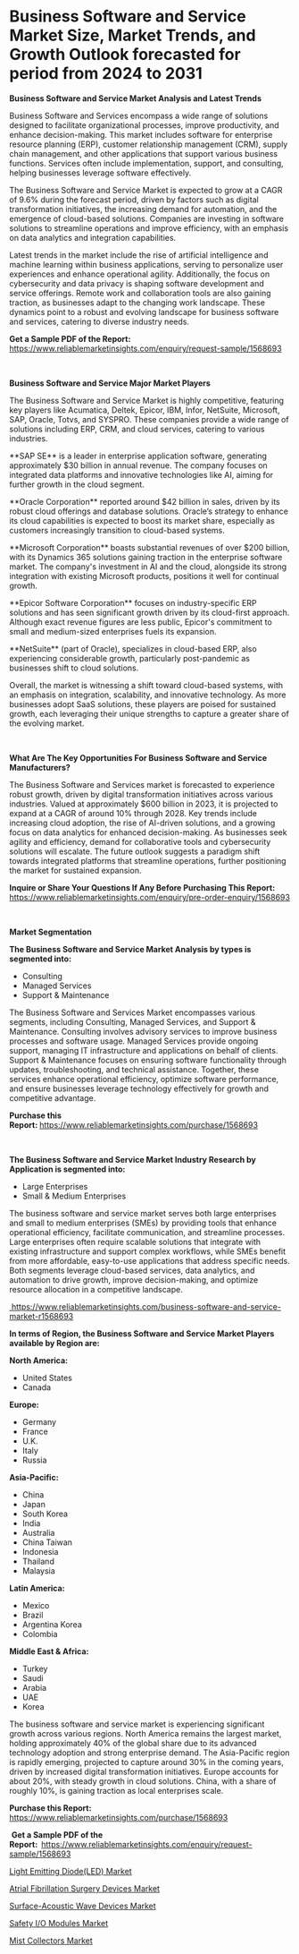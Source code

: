 <p><h1>Business Software and Service Market Size, Market Trends, and Growth Outlook forecasted for period from 2024 to 2031</h1></p><p><strong>Business Software and Service Market Analysis and Latest Trends</strong></p>
<p><p>Business Software and Services encompass a wide range of solutions designed to facilitate organizational processes, improve productivity, and enhance decision-making. This market includes software for enterprise resource planning (ERP), customer relationship management (CRM), supply chain management, and other applications that support various business functions. Services often include implementation, support, and consulting, helping businesses leverage software effectively.</p><p>The Business Software and Service Market is expected to grow at a CAGR of 9.6% during the forecast period, driven by factors such as digital transformation initiatives, the increasing demand for automation, and the emergence of cloud-based solutions. Companies are investing in software solutions to streamline operations and improve efficiency, with an emphasis on data analytics and integration capabilities.</p><p>Latest trends in the market include the rise of artificial intelligence and machine learning within business applications, serving to personalize user experiences and enhance operational agility. Additionally, the focus on cybersecurity and data privacy is shaping software development and service offerings. Remote work and collaboration tools are also gaining traction, as businesses adapt to the changing work landscape. These dynamics point to a robust and evolving landscape for business software and services, catering to diverse industry needs.</p></p>
<p><strong>Get a Sample PDF of the Report:&nbsp;</strong> <a href="https://www.reliablemarketinsights.com/enquiry/request-sample/1568693?utm_campaign=1575&utm_medium=2&utm_source=Github&utm_content=ia&utm_term=14102024&utm_id=business-software-and-service">https://www.reliablemarketinsights.com/enquiry/request-sample/1568693</a></p>
<p>&nbsp;</p>
<p><strong>Business Software and Service Major Market Players</strong></p>
<p><p>The Business Software and Service Market is highly competitive, featuring key players like Acumatica, Deltek, Epicor, IBM, Infor, NetSuite, Microsoft, SAP, Oracle, Totvs, and SYSPRO. These companies provide a wide range of solutions including ERP, CRM, and cloud services, catering to various industries.</p><p>**SAP SE** is a leader in enterprise application software, generating approximately $30 billion in annual revenue. The company focuses on integrated data platforms and innovative technologies like AI, aiming for further growth in the cloud segment. </p><p>**Oracle Corporation** reported around $42 billion in sales, driven by its robust cloud offerings and database solutions. Oracle’s strategy to enhance its cloud capabilities is expected to boost its market share, especially as customers increasingly transition to cloud-based systems.</p><p>**Microsoft Corporation** boasts substantial revenues of over $200 billion, with its Dynamics 365 solutions gaining traction in the enterprise software market. The company's investment in AI and the cloud, alongside its strong integration with existing Microsoft products, positions it well for continual growth.</p><p>**Epicor Software Corporation** focuses on industry-specific ERP solutions and has seen significant growth driven by its cloud-first approach. Although exact revenue figures are less public, Epicor's commitment to small and medium-sized enterprises fuels its expansion.</p><p>**NetSuite** (part of Oracle), specializes in cloud-based ERP, also experiencing considerable growth, particularly post-pandemic as businesses shift to cloud solutions.</p><p>Overall, the market is witnessing a shift toward cloud-based systems, with an emphasis on integration, scalability, and innovative technology. As more businesses adopt SaaS solutions, these players are poised for sustained growth, each leveraging their unique strengths to capture a greater share of the evolving market.</p></p>
<p>&nbsp;</p>
<p><strong>What Are The Key Opportunities For Business Software and Service Manufacturers?</strong></p>
<p><p>The Business Software and Services market is forecasted to experience robust growth, driven by digital transformation initiatives across various industries. Valued at approximately $600 billion in 2023, it is projected to expand at a CAGR of around 10% through 2028. Key trends include increasing cloud adoption, the rise of AI-driven solutions, and a growing focus on data analytics for enhanced decision-making. As businesses seek agility and efficiency, demand for collaborative tools and cybersecurity solutions will escalate. The future outlook suggests a paradigm shift towards integrated platforms that streamline operations, further positioning the market for sustained expansion.</p></p>
<p><strong>Inquire or Share Your Questions If Any Before Purchasing This Report:</strong> <a href="https://www.reliablemarketinsights.com/enquiry/pre-order-enquiry/1568693?utm_campaign=1575&utm_medium=2&utm_source=Github&utm_content=ia&utm_term=14102024&utm_id=business-software-and-service">https://www.reliablemarketinsights.com/enquiry/pre-order-enquiry/1568693</a></p>
<p>&nbsp;</p>
<p><strong>Market Segmentation</strong></p>
<p><strong>The Business Software and Service Market Analysis by types is segmented into:</strong></p>
<p><ul><li>Consulting</li><li>Managed Services</li><li>Support & Maintenance</li></ul></p>
<p><p>The Business Software and Services Market encompasses various segments, including Consulting, Managed Services, and Support & Maintenance. Consulting involves advisory services to improve business processes and software usage. Managed Services provide ongoing support, managing IT infrastructure and applications on behalf of clients. Support & Maintenance focuses on ensuring software functionality through updates, troubleshooting, and technical assistance. Together, these services enhance operational efficiency, optimize software performance, and ensure businesses leverage technology effectively for growth and competitive advantage.</p></p>
<p><strong>Purchase this Report:&nbsp;</strong><a href="https://www.reliablemarketinsights.com/purchase/1568693?utm_campaign=1575&utm_medium=2&utm_source=Github&utm_content=ia&utm_term=14102024&utm_id=business-software-and-service">https://www.reliablemarketinsights.com/purchase/1568693</a></p>
<p>&nbsp;</p>
<p><strong>The Business Software and Service Market Industry Research by Application is segmented into:</strong></p>
<p><ul><li>Large Enterprises</li><li>Small & Medium Enterprises</li></ul></p>
<p><p>The business software and service market serves both large enterprises and small to medium enterprises (SMEs) by providing tools that enhance operational efficiency, facilitate communication, and streamline processes. Large enterprises often require scalable solutions that integrate with existing infrastructure and support complex workflows, while SMEs benefit from more affordable, easy-to-use applications that address specific needs. Both segments leverage cloud-based services, data analytics, and automation to drive growth, improve decision-making, and optimize resource allocation in a competitive landscape.</p></p>
<p><a href="https://www.reliablemarketinsights.com/business-software-and-service-market-r1568693?utm_campaign=1575&utm_medium=2&utm_source=Github&utm_content=ia&utm_term=14102024&utm_id=business-software-and-service">&nbsp;https://www.reliablemarketinsights.com/business-software-and-service-market-r1568693</a></p>
<p><strong>In terms of Region, the Business Software and Service Market Players available by Region are:</strong></p>
<p>
    <p> <strong> North America: </strong>
        <ul>
            <li>United States</li>
            <li>Canada</li>
        </ul>
        </p> 
    <p> <strong> Europe: </strong>
        <ul>
            <li>Germany</li>
            <li>France</li>
            <li>U.K.</li>
            <li>Italy</li>
            <li>Russia</li>
        </ul>
        </p> 
    <p> <strong> Asia-Pacific: </strong>
        <ul>
            <li>China</li>
            <li>Japan</li>
            <li>South Korea</li>
            <li>India</li>
            <li>Australia</li>
            <li>China Taiwan</li>
            <li>Indonesia</li>
            <li>Thailand</li>
            <li>Malaysia</li>
        </ul>
        </p> 
    <p> <strong> Latin America: </strong>
        <ul>
            <li>Mexico</li>
            <li>Brazil</li>
            <li>Argentina Korea</li>
            <li>Colombia</li>
        </ul>
        </p> 
    <p> <strong> Middle East & Africa: </strong>
        <ul>
            <li>Turkey</li>
            <li>Saudi</li>
            <li>Arabia</li>
            <li>UAE</li>
            <li>Korea</li>
        </ul>
    </p>
    </p>
<p><p>The business software and service market is experiencing significant growth across various regions. North America remains the largest market, holding approximately 40% of the global share due to its advanced technology adoption and strong enterprise demand. The Asia-Pacific region is rapidly emerging, projected to capture around 30% in the coming years, driven by increased digital transformation initiatives. Europe accounts for about 20%, with steady growth in cloud solutions. China, with a share of roughly 10%, is gaining traction as local enterprises scale.</p></p>
<p><strong>Purchase this Report: </strong><a href="https://www.reliablemarketinsights.com/purchase/1568693?utm_campaign=1575&utm_medium=2&utm_source=Github&utm_content=ia&utm_term=14102024&utm_id=business-software-and-service">https://www.reliablemarketinsights.com/purchase/1568693</a></p>
<p>&nbsp;<strong>Get a Sample PDF of the Report:&nbsp;&nbsp;</strong><a href="https://www.reliablemarketinsights.com/enquiry/request-sample/1568693?utm_campaign=1575&utm_medium=2&utm_source=Github&utm_content=ia&utm_term=14102024&utm_id=business-software-and-service">https://www.reliablemarketinsights.com/enquiry/request-sample/1568693</a></p>
<p><strong></strong></p>
<p><p><a href="https://www.linkedin.com/pulse/light-emitting-diodeled-market-evolution-key-trends-regional-s4hyf?trk=public_post_embed_feed-article-content&utm_campaign=1575&utm_medium=2&utm_source=Github&utm_content=ia&utm_term=14102024&utm_id=business-software-and-service">Light Emitting Diode(LED) Market</a></p><p><a href="https://www.linkedin.com/pulse/mapping-atrial-fibrillation-surgery-devices-market-trends-a0rqe?trk=public_post_embed_feed-article-content&utm_campaign=1575&utm_medium=2&utm_source=Github&utm_content=ia&utm_term=14102024&utm_id=business-software-and-service">Atrial Fibrillation Surgery Devices Market</a></p><p><a href="https://www.linkedin.com/pulse/consumer-behavior-shifts-surface-acoustic-wave-devices-d9rae?trk=public_post_embed_feed-article-content&utm_campaign=1575&utm_medium=2&utm_source=Github&utm_content=ia&utm_term=14102024&utm_id=business-software-and-service">Surface-Acoustic Wave Devices Market</a></p><p><a href="https://www.linkedin.com/pulse/safety-io-modules-market-outlook-share-analysis-growth-msqsf?trk=public_post_embed_feed-article-content&utm_campaign=1575&utm_medium=2&utm_source=Github&utm_content=ia&utm_term=14102024&utm_id=business-software-and-service">Safety I/O Modules Market</a></p><p><a href="https://www.linkedin.com/pulse/investing-mist-collectors-market-trends-leading-products-flfoe?trk=public_post_embed_feed-article-content&utm_campaign=1575&utm_medium=2&utm_source=Github&utm_content=ia&utm_term=14102024&utm_id=business-software-and-service">Mist Collectors Market</a></p></p>